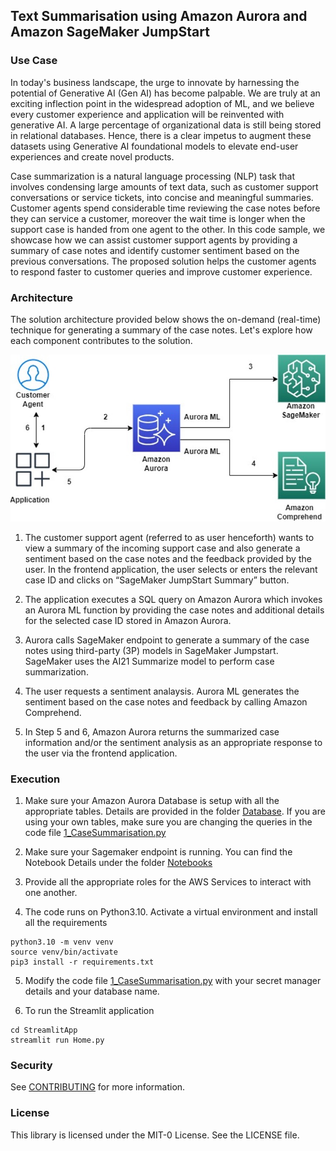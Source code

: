 ## Text Summarisation using Amazon Aurora and Amazon SageMaker JumpStart

### Use Case

In today's business landscape, the urge to innovate by harnessing the potential of Generative AI (Gen AI) has become palpable. We are truly at an exciting inflection point in the widespread adoption of ML, and we believe every customer experience and application will be reinvented with generative AI. A large percentage of organizational data is still being stored in relational databases. Hence, there is a clear impetus to augment these datasets using Generative AI foundational models to elevate end-user experiences and create novel products.

Case summarization is a natural language processing (NLP) task that involves condensing large amounts of text data, such as customer support conversations or service tickets, into concise and meaningful summaries. Customer agents spend considerable time reviewing the case notes before they can service a customer, moreover the wait time is longer when the support case is handed from one agent to the other. In this code sample, we showcase how we can assist customer support agents by providing a summary of case notes and identify customer sentiment based on the previous conversations. The proposed solution helps the customer agents to respond faster to customer queries and improve customer experience.

### Architecture

The solution architecture provided below shows the on-demand (real-time) technique for generating a summary of the case notes. Let's explore how each component contributes to the solution.

![Architecture Diagram](Architecture.jpg)

1. The customer support agent (referred to as user henceforth) wants to view a summary of the incoming support case and also generate a sentiment based on the case notes and the feedback provided by the user. In the frontend application, the user selects or enters the relevant case ID and clicks on “SageMaker JumpStart Summary” button. 

2. The application executes a SQL query on Amazon Aurora which invokes an Aurora ML function by providing the case notes and additional details for the selected case ID stored in Amazon Aurora. 

3. Aurora calls SageMaker endpoint to generate a summary of the case notes using third-party (3P) models in SageMaker Jumpstart. SageMaker uses the AI21 Summarize model to perform case summarization.

4. The user requests a sentiment analaysis. Aurora ML generates the sentiment based on the case notes and feedback by calling Amazon Comprehend. 

5. In Step 5 and 6, Amazon Aurora returns the summarized case information and/or the sentiment analysis as an appropriate response to the user via the frontend application.

### Execution

1. Make sure your Amazon Aurora Database is setup with all the appropriate tables. Details are provided in the folder [Database](Database). If you are using your own tables, make sure you are changing the queries in the code file [1_CaseSummarisation.py](StreamlitApp/pages/1_CaseSummarisation.py)

2. Make sure your Sagemaker endpoint is running. You can find the Notebook Details under the folder [Notebooks](Notebooks)

3. Provide all the appropriate roles for the AWS Services to interact with one another.

4. The code runs on Python3.10. Activate a virtual environment and install all the requirements
```
python3.10 -m venv venv
source venv/bin/activate
pip3 install -r requirements.txt
```

5. Modify the code file [1_CaseSummarisation.py](StreamlitApp/pages/1_CaseSummarisation.py) with your secret manager details and your database name.

6. To run the Streamlit application
```
cd StreamlitApp
streamlit run Home.py
```

### Security

See [CONTRIBUTING](CONTRIBUTING.md#security-issue-notifications) for more information.

### License

This library is licensed under the MIT-0 License. See the LICENSE file.
